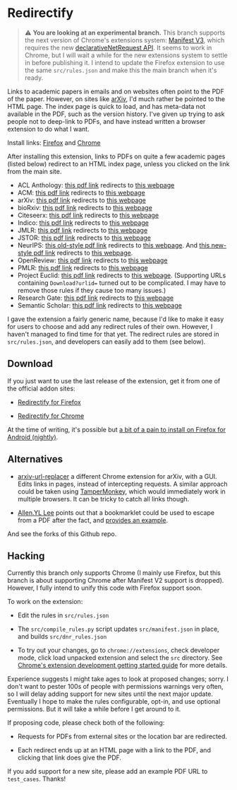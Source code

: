 # Redirectify

> :warning: **You are looking at an experimental branch.** This branch supports
> the next version of Chrome's extensions system:
> [Manifest V3](https://developer.chrome.com/docs/extensions/mv3/intro/mv3-migration/),
> which requires the new
> [declarativeNetRequest API](https://developer.chrome.com/docs/extensions/reference/declarativeNetRequest/).
> It seems to work in Chrome, but I will wait a while for the new extensions
> system to settle in before publishing it. I intend to update the Firefox
> extension to use the same `src/rules.json` and make this the main branch when
> it's ready.

Links to academic papers in emails and on websites often point to the PDF of the
paper. However, on sites like [arXiv](https://arxiv.org/), I'd much rather be
pointed to the HTML page. The index page is quick to load, and has meta-data not
available in the PDF, such as the version history. I've given up trying to ask
people not to deep-link to PDFs, and have instead written a browser extension to
do what I want.

Install links: [Firefox](https://addons.mozilla.org/en-US/firefox/addon/redirectify/) and [Chrome](https://chrome.google.com/webstore/detail/redirectify/mhjmbfadcbhilcfdhkkepffbnjaghfie)

After installing this extension, links to PDFs on quite a few academic pages
(listed below) redirect to an HTML index page, unless you clicked on the link
from the main site.

* ACL Anthology: [this pdf link](https://www.aclweb.org/anthology/W19-4427.pdf) redirects to [this webpage](https://www.aclweb.org/anthology/W19-4427)
* ACM: [this pdf link](https://dl.acm.org/ft_gateway.cfm?id=2670318&ftid=1557218&dwn=1&CFID=12379622&CFTOKEN=cdcc86cc1f6f814d-6AE9FE9E-CF62-4ED9-0EE360EB7CBB2E50) redirects to [this webpage](https://dl.acm.org/citation.cfm?id=2670318)
* arXiv: [this pdf link](https://arxiv.org/pdf/1602.07527.pdf) redirects to [this webpage](https://arxiv.org/abs/1602.07527)
* bioRxiv: [this pdf link](https://www.biorxiv.org/content/biorxiv/early/2017/09/18/113480.full.pdf) redirects to [this webpage](https://www.biorxiv.org/content/early/2017/09/18/113480)
* Citeseerx: [this pdf link](http://citeseerx.ist.psu.edu/viewdoc/download?doi=10.1.1.115.6700&rep=rep1&type=pdf) redirects to [this webpage](http://citeseerx.ist.psu.edu/viewdoc/summary?doi=10.1.1.115.6700)
* Indico: [this pdf link](https://indico.cern.ch/event/24728/attachments/424989/590020/Kraft-Journal_Radiation_Research.07.pdf) redirects to [this webpage](https://indico.cern.ch/event/748043/contributions/3326031/)
* JMLR: [this pdf link](http://www.jmlr.org/papers/volume17/16-272/16-272.pdf) redirects to [this webpage](http://www.jmlr.org//papers/v17/16-272.html)
* JSTOR: [this pdf link](https://www.jstor.org/stable/pdf/105741.pdf?refreqid=excelsior) redirects to [this webpage](https://www.jstor.org/stable/105741)
* NeurIPS: [this old-style pdf link](https://papers.nips.cc/paper/6084-fast-free-inference-of-simulation-models-with-bayesian-conditional-density-estimation.pdf) redirects to [this webpage](https://papers.nips.cc/paper/6084-fast-free-inference-of-simulation-models-with-bayesian-conditional-density-estimation). And [this new-style pdf link](https://papers.neurips.cc/paper/2016/file/6aca97005c68f1206823815f66102863-Paper.pdf) redirects to [this webpage](https://papers.neurips.cc/paper/2016/hash/6aca97005c68f1206823815f66102863-Abstract.html).
* OpenReview: [this pdf link](https://openreview.net/pdf?id=rkdU7tCaZ) redirects to [this webpage](https://openreview.net/forum?id=rkdU7tCaZ)
* PMLR: [this pdf link](http://proceedings.mlr.press/v9/murray10a/murray10a.pdf) redirects to [this webpage](http://proceedings.mlr.press/v9/murray10a.html)
* Project Euclid: [this pdf link](https://projecteuclid.org/download/pdfview_1/euclid.ba/1480129463) redirects to [this webpage](https://projecteuclid.org/euclid.ba/1480129463). (Supporting URLs containing `Download?urlid=` turned out to be complicated. I may have to remove those rules if they cause too many issues.)
* Research Gate: [this pdf link](https://www.researchgate.net/profile/Freek_Stulp/publication/268382567_Path_Integral_Reinforcement_Learning/links/5565ab6208ae94e957207459/Path-Integral-Reinforcement-Learning.pdf) redirects to [this webpage](https://www.researchgate.net/publication/268382567_Path_Integral_Reinforcement_Learning)
* Semantic Scholar: [this pdf link](https://pdfs.semanticscholar.org/2a72/6fc0ea9fd9206b0fc08e69a3ebbdb9aedbcb.pdf) redirects to [this webpage](https://www.semanticscholar.org/paper/Comparing-Topic-Models-for-a-Movie-Recommendation-Bergamaschi-Po/2a726fc0ea9fd9206b0fc08e69a3ebbdb9aedbcb)

I gave the extension a fairly generic name, because I'd like to make it easy for
users to choose and add any redirect rules of their own. However, I haven't
managed to find time for that yet. The redirect rules are stored in
`src/rules.json`, and developers can easily add to them (see below).


## Download

If you just want to use the last release of the extension, get it from one of
the official addon sites:

* [Redirectify for Firefox](https://addons.mozilla.org/en-US/firefox/addon/redirectify/)

* [Redirectify for Chrome](https://chrome.google.com/webstore/detail/redirectify/mhjmbfadcbhilcfdhkkepffbnjaghfie)

At the time of writing, it's possible but
[a bit of a pain to install on Firefox for Android (nightly)](https://blog.mozilla.org/addons/2020/09/29/expanded-extension-support-in-firefox-for-android-nightly/).


## Alternatives

* [arxiv-url-replacer](https://github.com/jithurjacob/arxiv-url-replacer) a
  different Chrome extension for arXiv, with a GUI. Edits links in pages, instead of
  intercepting requests. A similar approach could be taken using
  [TamperMonkey](https://tampermonkey.net/), which would immediately work in
  multiple browsers. It can be tricky to catch all links though.

* [Allen.YL Lee](https://twitter.com/allenyllee) points out that
  a bookmarklet could be used to escape from a PDF after the fact, and
  [provides an example](https://gist.github.com/allenyllee/0c90341680459203df6453b5d60d28f2).

And see the forks of this Github repo.


## Hacking

Currently this branch only supports Chrome (I mainly use Firefox, but this
branch is about supporting Chrome after Manifest V2 support is dropped).
However, I fully intend to unify this code with Firefox support soon.

To work on the extension:

* Edit the rules in `src/rules.json`

* The `src/compile_rules.py` script updates `src/manifest.json` in place, and
  builds `src/dnr_rules.json`

* To try out your changes, go to `chrome://extensions`, check
  developer mode, click load unpacked extension and select the `src`
  directory. See [Chrome's extension development getting started
  guide](https://developer.chrome.com/extensions/getstarted) for more
  details.

Experience suggests I might take ages to look at proposed changes; sorry. I
don't want to pester 100s of people with permissions warnings very often, so I
will delay adding support for new sites until the next major update. Eventually
I hope to make the rules configurable, opt-in, and use optional permissions.
But it will take a while before I get around to it.

If proposing code, please check both of the following:

* Requests for PDFs from external sites or the location bar are redirected.

* Each redirect ends up at an HTML page with a link to the PDF, and clicking
  that link does give the PDF.

If you add support for a new site, please add an example PDF URL to `test_cases`.
Thanks!

